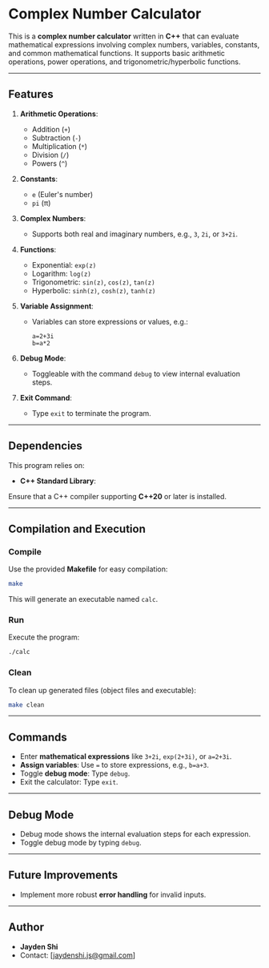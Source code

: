 # Complex Number Calculator

This is a **complex number calculator** written in **C++** that can evaluate mathematical expressions involving complex numbers, variables, constants, and common mathematical functions. It supports basic arithmetic operations, power operations, and trigonometric/hyperbolic functions.

---

## Features

1. **Arithmetic Operations**:
   - Addition (`+`)
   - Subtraction (`-`)
   - Multiplication (`*`)
   - Division (`/`)
   - Powers (`^`)

2. **Constants**:
   - `e` (Euler's number)
   - `pi` (π)

3. **Complex Numbers**:
   - Supports both real and imaginary numbers, e.g., `3`, `2i`, or `3+2i`.

4. **Functions**:
   - Exponential: `exp(z)`
   - Logarithm: `log(z)`
   - Trigonometric: `sin(z)`, `cos(z)`, `tan(z)`
   - Hyperbolic: `sinh(z)`, `cosh(z)`, `tanh(z)`

5. **Variable Assignment**:
   - Variables can store expressions or values, e.g.:
     ```plaintext
     a=2+3i
     b=a*2
     ```

6. **Debug Mode**:
   - Toggleable with the command `debug` to view internal evaluation steps.

7. **Exit Command**:
   - Type `exit` to terminate the program.

---

## Dependencies

This program relies on:
- **C++ Standard Library**:

Ensure that a C++ compiler supporting **C++20** or later is installed.

---

## Compilation and Execution

### Compile

Use the provided **Makefile** for easy compilation:

```bash
make
```

This will generate an executable named `calc`.

### Run

Execute the program:

```bash
./calc
```

### Clean

To clean up generated files (object files and executable):

```bash
make clean
```

---

## Commands

- Enter **mathematical expressions** like `3+2i`, `exp(2+3i)`, or `a=2+3i`.
- **Assign variables**: Use `=` to store expressions, e.g., `b=a+3`.
- Toggle **debug mode**: Type `debug`.
- Exit the calculator: Type `exit`.

---

## Debug Mode

- Debug mode shows the internal evaluation steps for each expression.  
- Toggle debug mode by typing `debug`.

---

## Future Improvements

- Implement more robust **error handling** for invalid inputs.

---

## Author

- **Jayden Shi**  
- Contact: [jaydenshi.js@gmail.com]  